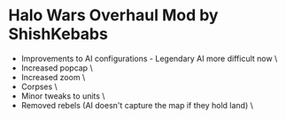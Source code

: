 # Halo Wars Overhaul Mod by ShishKebabs

* Improvements to AI configurations - Legendary AI more difficult now \
* Increased popcap \
* Increased zoom \
* Corpses \
* Minor tweaks to units \
* Removed rebels (AI doesn't capture the map if they hold land) \
